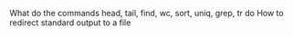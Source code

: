 What do the commands head, tail, find, wc, sort, uniq, grep, tr do
How to redirect standard output to a file
